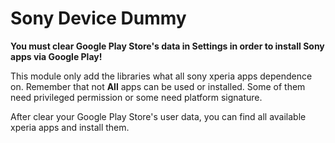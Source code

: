 # Sony Device Dummy

**You must clear Google Play Store's data in Settings in order to install Sony apps via Google Play!**

This module only add the libraries what all sony xperia apps dependence on. Remember that not **All** apps can be used or installed. Some of them need privileged permission or some need platform signature.

After clear your Google Play Store's user data, you can find all available xperia apps and install them.
